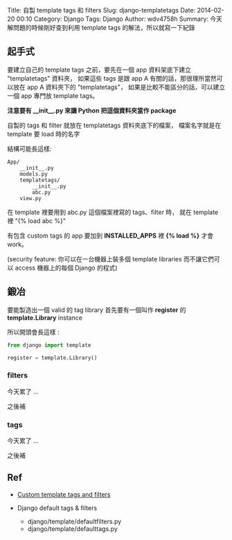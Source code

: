 Title: 自製 template tags 和 filters
Slug: django-templatetags
Date: 2014-02-20 00:10
Category: Django
Tags: Django
Author: wdv4758h
Summary: 今天解問題的時候剛好查到利用 template tags 的解法，所以就寫一下紀錄

## 起手式

要建立自己的 template tags 之前，要先在一個 app 資料架底下建立 "templatetags" 資料夾，
如果這些 tags 是跟 app A 有關的話，那很理所當然可以放在 app A 資料夾下的 "templatetags"，
如果是比較不能區分的話，可以建立一個 app 專門放 template tags。

**注意要有 \_\_init\_\_.py 來讓 Python 把這個資料夾當作 package**

自製的 tags 和 filter 就放在 templatetags 資料夾底下的檔案，
檔案名字就是在 template 要 load 時的名字


結構可能長這樣:

```
App/
    __init__.py
    models.py
    templatetags/
        __init__.py
        abc.py
    view.py
```

在 template 裡要用到 abc.py 這個檔案裡寫的 tags、filter 時，
就在 template 裡 "{% load abc %}"

有包含 custom tags 的 app 要加到 **INSTALLED_APPS** 裡 **{% load %}** 才會 work。

(security feature: 你可以在一台機器上裝多個 template libraries 而不讓它們可以 access 機器上的每個 Django 的程式)

## 鍛冶

要能製造出一個 valid 的 tag library 首先要有一個叫作 **register** 的 **template.Library** instance

所以開頭會長這樣 :

```python
from django import template

register = template.Library()
```

### filters

今天累了 ...

之後補

### tags

今天累了 ...

之後補

## Ref

- [Custom template tags and filters](https://docs.djangoproject.com/en/dev/howto/custom-template-tags/)
- Django default tags & filters

    * django/template/defaultfilters.py
    * django/template/defaulttags.py
